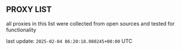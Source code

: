 ## PROXY LIST

all proxies in this list were collected from open sources and tested for functionality

last update: `2025-02-04 06:20:18.080245+00:00` UTC